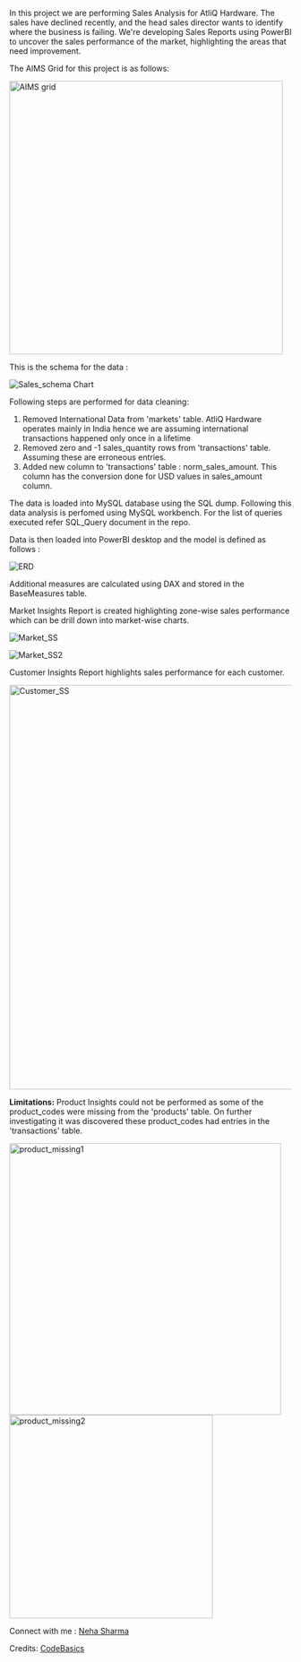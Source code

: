 In this project we are performing Sales Analysis for AtliQ Hardware. The sales have declined recently, and the head sales director wants to identify where the business is failing. We're developing Sales Reports using PowerBI to uncover the sales performance of the market, highlighting the areas that need improvement.

The AIMS Grid for this project is as follows:

<img width="488" alt="AIMS grid" src="https://github.com/nehasharma2513/PowerBI-SalesAnalysis/assets/142134132/56838d65-90c6-4602-a819-b44381e1d038">

This is the schema for the data : 

![Sales_schema Chart](https://github.com/nehasharma2513/PowerBI-SalesAnalysis/assets/142134132/c497c689-6ca4-400f-b07b-ebbbbcfb86c6)

Following steps are performed for data cleaning:

1. Removed International Data from 'markets' table. AtliQ Hardware operates mainly in India hence we are assuming international transactions happened only once in a lifetime
2. Removed zero and -1 sales_quantity rows from 'transactions' table. Assuming these are erroneous entries.
3. Added new column to 'transactions' table : norm_sales_amount. This column has the conversion done for USD values in sales_amount column.

The data is loaded into MySQL database using the SQL dump. Following this data analysis is perfomed using MySQL workbench. For the list of queries executed refer SQL_Query document in the repo.

Data is then loaded into PowerBI desktop and the model is defined as follows :

![ERD](https://github.com/nehasharma2513/PowerBI-SalesAnalysis/assets/142134132/bdd215cd-dc04-4961-9325-c6d4527b3619)

Additional measures are calculated using DAX and stored in the BaseMeasures table. 

Market Insights Report is created highlighting zone-wise sales performance which can be drill down into market-wise charts.

![Market_SS](https://github.com/nehasharma2513/PowerBI-SalesAnalysis/assets/142134132/a91cb305-de1d-4081-a496-545333d10678)

![Market_SS2](https://github.com/nehasharma2513/PowerBI-SalesAnalysis/assets/142134132/07275d81-92c2-4990-87dd-4a920d091bbf)

Customer Insights Report highlights sales performance for each customer.

<img width="722" alt="Customer_SS" src="https://github.com/nehasharma2513/PowerBI-SalesAnalysis/assets/142134132/a826da7e-f446-417b-8be8-49b21973fc03">

**Limitations:** 
Product Insights could not be performed as some of the product_codes were missing from the 'products' table. On further investigating it was discovered these product_codes had entries in the 'transactions' table.

<img width="485" alt="product_missing1" src="https://github.com/nehasharma2513/PowerBI-SalesAnalysis/assets/142134132/b0206982-dc3b-47ab-9b98-c4aa664c76e3">
<img width="363" alt="product_missing2" src="https://github.com/nehasharma2513/PowerBI-SalesAnalysis/assets/142134132/1c22c8cc-80d5-43f1-b819-6b6a795a57f1"> 


Connect with me : [Neha Sharma](https://www.linkedin.com/in/nehasharma25) 

Credits: [CodeBasics](https://codebasics.io/resources/sales-insights-data-analysis-project)


